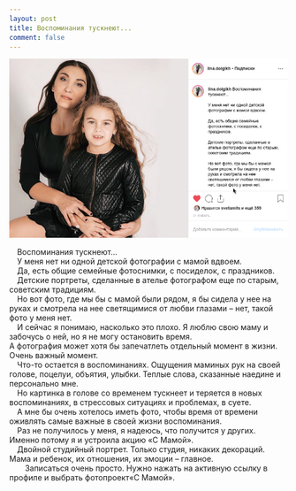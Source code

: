 ```yaml
---
layout: post
title: Воспоминания тускнеют...
comment: false
---
```

![Текст поста]( /sample/i/mama.png)

⠀
Воспоминания тускнеют...  
⠀
У меня нет ни одной детской фотографии с мамой вдвоем.  
⠀
Да, есть общие семейные фотоснимки, с посиделок, с праздников.  
⠀
Детские портреты, сделанные в ателье фотографом еще по старым, советским традициям.  
⠀
Но вот фото, где мы бы с мамой были рядом, я бы сидела у нее на руках и смотрела на нее светящимися от любви глазами – нет, такой фото у меня нет.  
⠀
И сейчас я понимаю, насколько это плохо.
Я люблю свою маму и забочусь о ней, но я не могу остановить время.  
А фотография может хотя бы запечатлеть отдельный момент в жизни. Очень важный момент.  
⠀
Что-то остается в воспоминаниях. Ощущения маминых рук на своей голове, поцелуи, объятия, улыбки. Теплые слова, сказанные наедине и персонально мне.  
⠀
Но картинка в голове со временем тускнеет и теряется в новых воспоминаниях, в стрессовых ситуациях и проблемах, в суете.  
⠀
А мне бы очень хотелось иметь фото, чтобы время от времени оживлять самые важные в своей жизни воспоминания.  
⠀
Раз не получилось у меня, я надеюсь, что получится у других. Именно потому я и устроила акцию «С Мамой».  
⠀
Двойной студийный портрет. Только студия, никаких декораций. Мама и ребенок, их отношения, их эмоции – главное.  
⠀ ⠀
Записаться очень просто. Нужно нажать на активную ссылку в профиле и выбрать фотопроект«С Мамой».  

